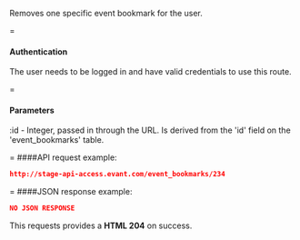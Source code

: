 <!-- --- title: DELETE /event_bookmarks/:id -->

Removes one specific event bookmark for the user.

=
#### Authentication

The user needs to be logged in and have valid credentials to use this route.

=
#### Parameters

:id - Integer, passed in through the URL. Is derived from the 'id' field on the 'event_bookmarks' table.

=
####API request example:
```json
http://stage-api-access.evant.com/event_bookmarks/234
```

=
####JSON response example:

```json
NO JSON RESPONSE
```

This requests provides a <strong>HTML 204</strong> on success.